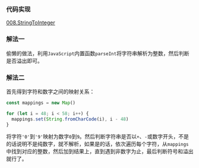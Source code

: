 ### 代码实现
[008.StringToInteger](008.StringToInteger.js)

### 解法一
偷懒的做法，利用`JavaScript`内置函数`parseInt`将字符串解析为整数，然后判断是否溢出即可。

### 解法二
首先得到字符和数字之间的映射关系：
```js
const mappings = new Map()

for (let i = 48; i < 58; i++) {
  mappings.set(String.fromCharCode(i), i - 48)
}
```
将字符`'0'`到`'9'`映射为数字`0`到`9`。然后判断字符串是否以`+`、`-`或数字开头，不是的话说明不是纯数字，就不解析，如果是的话，依次遍历每个字符，从`mappings`中找到对应的整数，然后加到结果上，直到遇到非数字为止，最后判断符号和溢出就行了。
